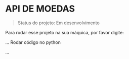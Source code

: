 <h1>API DE MOEDAS</h1>

>Status do projeto: Em desenvolvimento

Para rodar esse projeto na sua máquica, por favor digite:

...
Rodar código no python

...
